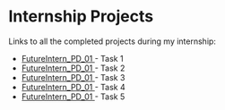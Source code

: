 # Internship Projects

Links to all the completed projects during my internship:

- [ FutureIntern_PD_01 ]( https://github.com/derksKCodes/FutureIntern_PD_01.git ) - Task 1
- [ FutureIntern_PD_01 ]( https://github.com/derksKCodes/FutureIntern_PD_02.git ) - Task 2
- [ FutureIntern_PD_01 ]( https://github.com/derksKCodes/FutureIntern_PD_03.git ) - Task 3
- [ FutureIntern_PD_01 ]( https://github.com/derksKCodes/FutureIntern_PD_04.git ) - Task 4
- [ FutureIntern_PD_01 ]( https://github.com/derksKCodes/FutureIntern_PD_05.git ) - Task 5
